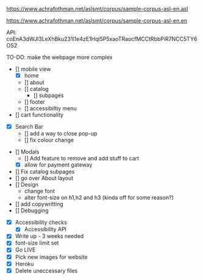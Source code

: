https://www.achrafothman.net/aslsmt/corpus/sample-corpus-asl-en.asl

https://www.achrafothman.net/aslsmt/corpus/sample-corpus-asl-en.en

API: coEnA3dWJl3LeXhBku231l1e4zE1Hql5P5xaoTRaocfMCCtRbbPiR7NCC5TY6OS2

TO-DO: 
make the webpage more complex
- [] mobile view
  - [X] home
  - [] about
  - [] catalog
    - [] subpages
  - [] footer
  - [] accessibiltiy menu
- [] cart functionality
- [X] Search Bar
  - [] add a way to close pop-up
  - [] fix colour change
- [] Modals
  - [] Add feature to remove and add stuff to cart
  - [X] allow for payment gateway
- [] Fix catalog subpages
- [] go over About layout
- [] Design
    - change font
    - alter font-size on h1,h2 and h3 (kinda off for some reason?)
- [] add copywritting
- [] Debugging
- [X] Accessibility checks
  - [X] Accessibility API
- [X] Write up - 3 weeks needed
- [X] font-size limit set
- [X] Go LIVE
- [X] Pick new images for website
- [X] Heroku
- [X] Delete uneccessary files
